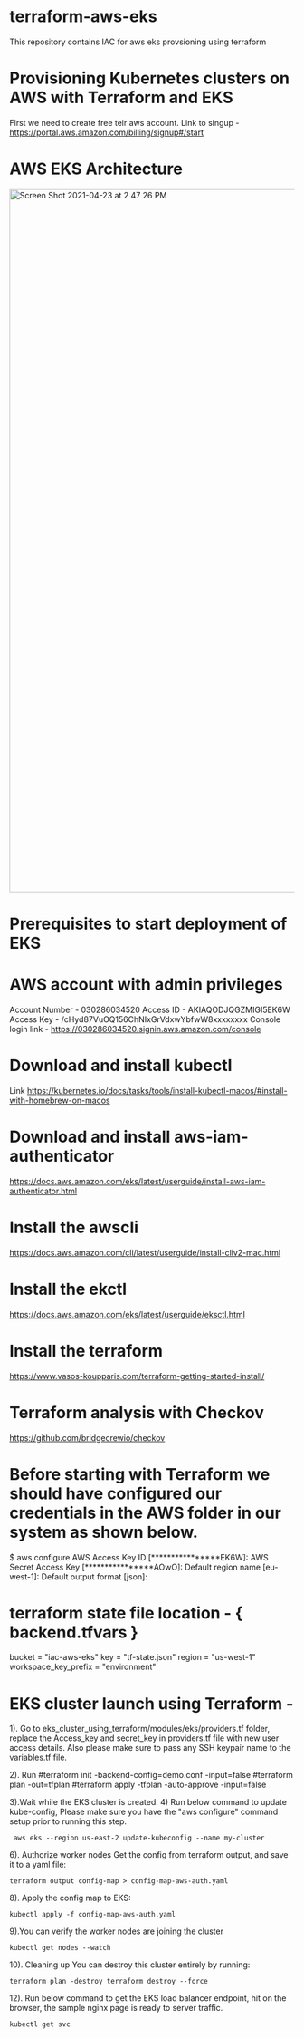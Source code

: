 # terraform-aws-eks
This repository contains IAC for aws eks provsioning using terraform

# Provisioning Kubernetes clusters on AWS with Terraform and EKS
First we need to create free teir aws account. Link to singup - https://portal.aws.amazon.com/billing/signup#/start

# AWS EKS Architecture 

<img width="1241" alt="Screen Shot 2021-04-23 at 2 47 26 PM" src="https://user-images.githubusercontent.com/23742008/115860643-d5ff3080-a442-11eb-8c55-be589f9a82ef.png">

# Prerequisites to start deployment of EKS

# AWS account with admin privileges 
  Account Number - 030286034520
  Access ID - AKIAQODJQGZMIGI5EK6W
  Access Key - /cHyd87VuOQ156ChNIxGrVdxwYbfwW8xxxxxxxx
  Console login link - https://030286034520.signin.aws.amazon.com/console

# Download and install kubectl 
  Link https://kubernetes.io/docs/tasks/tools/install-kubectl-macos/#install-with-homebrew-on-macos

# Download and install aws-iam-authenticator
  https://docs.aws.amazon.com/eks/latest/userguide/install-aws-iam-authenticator.html

# Install the awscli
  https://docs.aws.amazon.com/cli/latest/userguide/install-cliv2-mac.html
  
# Install the ekctl
  https://docs.aws.amazon.com/eks/latest/userguide/eksctl.html
  
# Install the terraform
  https://www.vasos-koupparis.com/terraform-getting-started-install/
  
# Terraform analysis with Checkov
  https://github.com/bridgecrewio/checkov

# Before starting with Terraform we should have configured our credentials in the AWS folder in our system as shown below.

$ aws configure
AWS Access Key ID [****************EK6W]: 
AWS Secret Access Key [****************AOwO]: 
Default region name [eu-west-1]: 
Default output format [json]:

# terraform state file location - { backend.tfvars }
 bucket               = "iac-aws-eks"
 key                  = "tf-state.json"
 region               = "us-west-1"
 workspace_key_prefix = "environment"
 
# EKS cluster launch using Terraform  -

1). Go to eks_cluster_using_terraform/modules/eks/providers.tf folder, replace the Access_key and secret_key in providers.tf file with new user access details. Also please make sure to pass any SSH keypair name to the variables.tf file.

2). Run #terraform init -backend-config=demo.conf -input=false
        #terraform plan  -out=tfplan
        #terraform apply -tfplan -auto-approve -input=false

3).Wait while the EKS cluster is created.
4) Run below command to update kube-config, Please make sure you have the "aws configure" command setup prior to running this step.

     aws eks --region us-east-2 update-kubeconfig --name my-cluster

6). Authorize worker nodes Get the config from terraform output, and save it to a yaml file:

    terraform output config-map > config-map-aws-auth.yaml

8). Apply the config map to EKS:

    kubectl apply -f config-map-aws-auth.yaml

9).You can verify the worker nodes are joining the cluster

    kubectl get nodes --watch

10). Cleaning up You can destroy this cluster entirely by running:

    terraform plan -destroy terraform destroy --force

12). Run below command to get the EKS load balancer endpoint, hit on the browser, the sample nginx page is ready to server traffic.

    kubectl get svc

